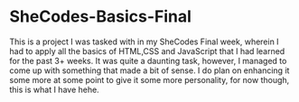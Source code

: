 # SheCodes-Basics-Final
 This is a project I was tasked with in my SheCodes Final week, wherein I had to apply all the basics of HTML,CSS and JavaScript that I had learned for the past  3+ weeks. It was quite a daunting task, however, I managed to come up with something that made a bit of sense. I do plan on enhancing it some more at some point to give it some more personality, for now though, this is what I have hehe.
